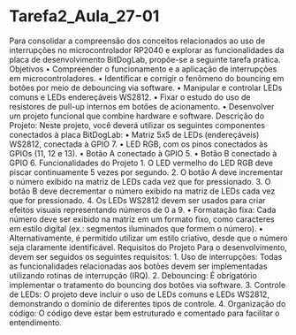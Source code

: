 # Tarefa2_Aula_27-01
 Para consolidar a compreensão dos conceitos relacionados ao uso de interrupções no microcontrolador RP2040 e explorar as funcionalidades da placa de desenvolvimento BitDogLab, propõe-se a seguinte tarefa prática.   Objetivos • Compreender o funcionamento e a aplicação de interrupções em microcontroladores. • Identificar e corrigir o fenômeno do bouncing em botões por meio de debouncing via software. • Manipular e controlar LEDs comuns e LEDs endereçáveis WS2812. • Fixar o estudo do uso de resistores de pull-up internos em botões de acionamento. • Desenvolver um projeto funcional que combine hardware e software.   Descrição do Projeto: Neste projeto, você deverá utilizar os seguintes componentes conectados à placa BitDogLab: • Matriz 5x5 de LEDs (endereçáveis) WS2812, conectada à GPIO 7. • LED RGB, com os pinos conectados às GPIOs (11, 12 e 13). • Botão A conectado à GPIO 5. • Botão B conectado à GPIO 6.   Funcionalidades do Projeto 1. O LED vermelho do LED RGB deve piscar continuamente 5 vezes por segundo. 2. O botão A deve incrementar o número exibido na matriz de LEDs cada vez que for pressionado. 3. O botão B deve decrementar o número exibido na matriz de LEDs cada vez que for pressionado. 4. Os LEDs WS2812 devem ser usados para criar efeitos visuais representando números de 0 a 9. • Formatação fixa: Cada número deve ser exibido na matriz em um formato fixo, como caracteres em estilo digital (ex.: segmentos iluminados que formem o número). • Alternativamente, é permitido utilizar um estilo criativo, desde que o número seja claramente identificável.   Requisitos do Projeto Para o desenvolvimento, devem ser seguidos os seguintes requisitos: 1. Uso de interrupções: Todas as funcionalidades relacionadas aos botões devem ser implementadas utilizando rotinas de interrupção (IRQ). 2. Debouncing: É obrigatório implementar o tratamento do bouncing dos botões via software. 3. Controle de LEDs: O projeto deve incluir o uso de LEDs comuns e LEDs WS2812, demonstrando o domínio de diferentes tipos de controle. 4. Organização do código: O código deve estar bem estruturado e comentado para facilitar o entendimento.
